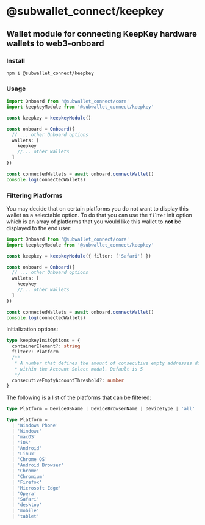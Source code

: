 # @subwallet_connect/keepkey

## Wallet module for connecting KeepKey hardware wallets to web3-onboard

### Install

`npm i @subwallet_connect/keepkey`

### Usage

```typescript
import Onboard from '@subwallet_connect/core'
import keepkeyModule from '@subwallet_connect/keepkey'

const keepkey = keepkeyModule()

const onboard = Onboard({
  // ... other Onboard options
  wallets: [
    keepkey
    //... other wallets
  ]
})

const connectedWallets = await onboard.connectWallet()
console.log(connectedWallets)
```

### Filtering Platforms

You may decide that on certain platforms you do not want to display this wallet as a selectable option. To do that you can use the `filter` init option which is an array of platforms that you would like this wallet to **not** be displayed to the end user:

```typescript
import Onboard from '@subwallet_connect/core'
import keepkeyModule from '@subwallet_connect/keepkey'

const keepkey = keepkeyModule({ filter: ['Safari'] })

const onboard = Onboard({
  // ... other Onboard options
  wallets: [
    keepkey
    //... other wallets
  ]
})

const connectedWallets = await onboard.connectWallet()
console.log(connectedWallets)
```

Initialization options:

```typescript
type keepkeyInitOptions = {
  containerElement?: string
  filter?: Platform
  /**
   * A number that defines the amount of consecutive empty addresses displayed
   * within the Account Select modal. Default is 5
   */
  consecutiveEmptyAccountThreshold?: number
}
```

The following is a list of the platforms that can be filtered:

```typescript
type Platform = DeviceOSName | DeviceBrowserName | DeviceType | 'all'

type Platform =
  | 'Windows Phone'
  | 'Windows'
  | 'macOS'
  | 'iOS'
  | 'Android'
  | 'Linux'
  | 'Chrome OS'
  | 'Android Browser'
  | 'Chrome'
  | 'Chromium'
  | 'Firefox'
  | 'Microsoft Edge'
  | 'Opera'
  | 'Safari'
  | 'desktop'
  | 'mobile'
  | 'tablet'
```
